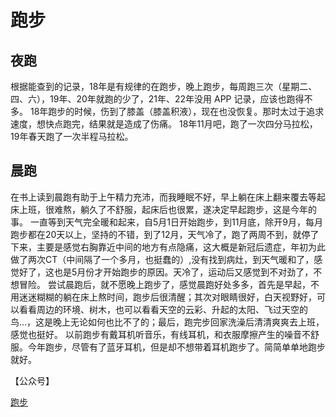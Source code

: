 # 跑步
## 夜跑

根据能查到的记录，18年是有规律的在跑步，晚上跑步，每周跑三次（星期二、四、六），19年、20年就跑的少了，21年、22年没用 APP 记录，应该也跑得不多。
18年跑步的时候，伤到了膝盖（膝盖积液），现在也没恢复。那时太过于追求速度，想快点跑完，结果就是造成了伤痛。
18年11月吧，跑了一次四分马拉松，19年春天跑了一次半程马拉松。
## 晨跑

在书上读到晨跑有助于上午精力充沛，而我睡眠不好，早上躺在床上翻来覆去等起床上班，很难熬，躺久了不舒服，起床后也很累，遂决定早起跑步，这是今年的事。
一直等到天气完全暖和起来，自5月1日开始跑步，到11月底，除开9月，每月跑步都在20天以上，坚持的不错，到了12月，天气冷了，跑了两周不到，就停了下来，主要是感觉右胸靠近中间的地方有点隐痛，这大概是新冠后遗症，年初为此做了两次CT（中间隔了一个多月，也挺蠢的）,没有找到病灶，到天气暖和了，感觉好了，这也是5月份才开始跑步的原因。天冷了，运动后又感觉到不对劲了，不想冒险。
尝试晨跑后，就不愿晚上跑步了，感觉晨跑好处多多，首先是早起，不用迷迷糊糊的躺在床上熬时间，跑步后很清醒；其次对眼睛很好，白天视野好，可以看看周边的环境、树木，也可以看看天空的云彩、升起的太阳、飞过天空的鸟...，这是晚上无论如何也比不了的；最后，跑完步回家洗澡后清清爽爽去上班，感觉也挺好。
以前跑步有戴耳机听音乐，有线耳机，和衣服摩擦产生的噪音不舒服。今年跑步，尽管有了蓝牙耳机，但是却不想带着耳机跑步了。简简单单地跑步就好。


【公众号】

[跑步](https://mp.weixin.qq.com/s/76ETTB2Sk5st8gm74ePf6g)